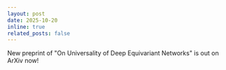 ```yaml
---
layout: post
date: 2025-10-20
inline: true
related_posts: false
---
```


New preprint of "On Universality of Deep Equivariant Networks" is out on ArXiv now!